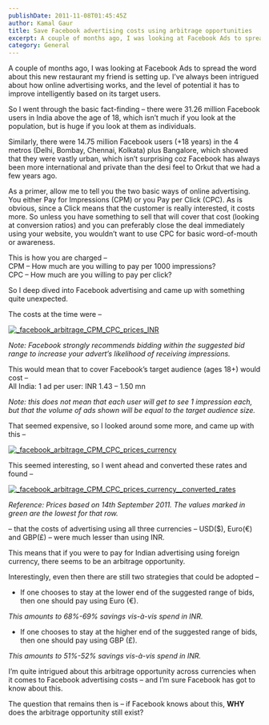 ```yaml
---
publishDate: 2011-11-08T01:45:45Z
author: Kamal Gaur
title: Save Facebook advertising costs using arbitrage opportunities 
excerpt: A couple of months ago, I was looking at Facebook Ads to spread the word about this new restaurant my friend is setting up. I’ve… 
category: General
---
```


A couple of months ago, I was looking at Facebook Ads to spread the word about this new restaurant my friend is setting up. I’ve always been intrigued about how online advertising works, and the level of potential it has to improve intelligently based on its target users.

So I went through the basic fact-finding – there were 31.26 million Facebook users in India above the age of 18, which isn’t much if you look at the population, but is huge if you look at them as individuals.

Similarly, there were 14.75 million Facebook users (+18 years) in the 4 metros (Delhi, Bombay, Chennai, Kolkata) plus Bangalore, which showed that they were vastly urban, which isn’t surprising coz Facebook has always been more international and private than the desi feel to Orkut that we had a few years ago.

As a primer, allow me to tell you the two basic ways of online advertising. You either Pay for Impressions (CPM) or you Pay per Click (CPC). As is obvious, since a Click means that the customer is really interested, it costs more. So unless you have something to sell that will cover that cost (looking at conversion ratios) and you can preferably close the deal immediately using your website, you wouldn’t want to use CPC for basic word-of-mouth or awareness.

This is how you are charged –  
CPM – How much are you willing to pay per 1000 impressions?  
CPC – How much are you willing to pay per click?

So I deep dived into Facebook advertising and came up with something quite unexpected.

The costs at the time were –

[![](http://kamalgaur.com/wp-content/uploads/2011/11/facebook_arbitrage_cpm_cpc_prices_inr.jpg "_facebook_arbitrage_CPM_CPC_prices_INR")](http://kamalgaur.com/wp-content/uploads/2011/11/facebook%5Farbitrage%5Fcpm%5Fcpc%5Fprices%5Finr.jpg)

  
_Note: Facebook strongly recommends bidding within the suggested bid range to increase your advert’s likelihood of receiving impressions._ 

This would mean that to cover Facebook’s target audience (ages 18+) would cost –  
All India: 1 ad per user: INR 1.43 – 1.50 mn

  
_Note: this does not mean that each user will get to see 1 impression each, but that the volume of ads shown will be equal to the target audience size._ 

That seemed expensive, so I looked around some more, and came up with this –

[![](http://kamalgaur.com/wp-content/uploads/2011/11/facebook_arbitrage_cpm_cpc_prices_currency.jpg "_facebook_arbitrage_CPM_CPC_prices_currency")](http://kamalgaur.com/wp-content/uploads/2011/11/facebook%5Farbitrage%5Fcpm%5Fcpc%5Fprices%5Fcurrency.jpg)

This seemed interesting, so I went ahead and converted these rates and found –

[![](http://kamalgaur.com/wp-content/uploads/2011/11/facebook_arbitrage_cpm_cpc_prices_currency__converted_rates.jpg "_facebook_arbitrage_CPM_CPC_prices_currency__converted_rates")](http://kamalgaur.com/wp-content/uploads/2011/11/facebook%5Farbitrage%5Fcpm%5Fcpc%5Fprices%5Fcurrency%5F%5Fconverted%5Frates.jpg)

  
_Reference: Prices based on 14th September 2011._ 
_The values marked in green are the lowest for that row._ 

– that the costs of advertising using all three currencies – USD($), Euro(€) and GBP(£) – were much lesser than using INR.

This means that if you were to pay for Indian advertising using foreign currency, there seems to be an arbitrage opportunity.

Interestingly, even then there are still two strategies that could be adopted –

   * If one chooses to stay at the lower end of the suggested range of bids, then one should pay using Euro (€).

  
_This amounts to 68%-69% savings vis-à-vis spend in INR._ 

   * If one chooses to stay at the higher end of the suggested range of bids, then one should pay using GBP (£).

  
_This amounts to 51%-52% savings vis-à-vis spend in INR._ 

I’m quite intrigued about this arbitrage opportunity across currencies when it comes to Facebook advertising costs – and I’m sure Facebook has got to know about this.

The question that remains then is – if Facebook knows about this, **WHY** does the arbitrage opportunity still exist?
